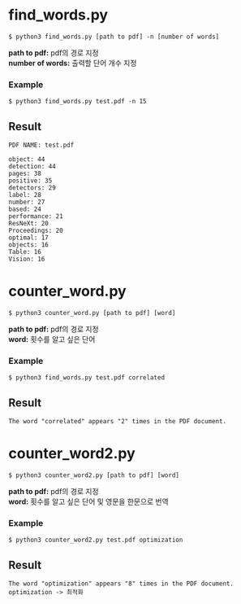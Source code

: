 # find_words.py
```
$ python3 find_words.py [path to pdf] -n [number of words] 
```  
**path to pdf:** pdf의 경로 지정  
**number of words:** 출력할 단어 개수 지정
<br/>
### Example
```
$ python3 find_words.py test.pdf -n 15
```  
## Result  
```
PDF NAME: test.pdf

object: 44
detection: 44
pages: 38
positive: 35
detectors: 29
label: 28
number: 27
based: 24
performance: 21
ResNeXt: 20
Proceedings: 20
optimal: 17
objects: 16
Table: 16
Vision: 16
```

  
  
# counter_word.py
```
$ python3 counter_word.py [path to pdf] [word] 
```  
**path to pdf:** pdf의 경로 지정  
**word:** 횟수를 알고 싶은 단어
<br/>
### Example
```
$ python3 find_words.py test.pdf correlated
```  
## Result  
```
The word "correlated" appears "2" times in the PDF document.
```


    
  
# counter_word2.py
```
$ python3 counter_word2.py [path to pdf] [word] 
```  
**path to pdf:** pdf의 경로 지정  
**word:** 횟수를 알고 싶은 단어 및 영문을 한문으로 번역
<br/>
### Example
```
$ python3 counter_word2.py test.pdf optimization
```  
## Result  
```
The word "optimization" appears "8" times in the PDF document.
optimization -> 최적화
```
